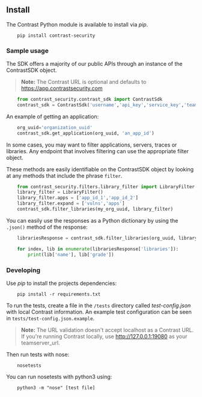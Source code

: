 ## Install
The Contrast Python module is available to install via *pip*.
```commandline
    pip install contrast-security
```

### Sample usage
The SDK offers a majority of our public APIs through an instance of the ContrastSDK object.

> **Note:** The Contrast URL is optional and defaults to https://app.contrastsecurity.com

```python
    from contrast_security.contrast_sdk import ContrastSdk
    contrast_sdk = ContrastSdk('username','api_key','service_key','teamserver_url')
```

An example of getting an application:
```python
    org_uuid='organization_uuid'
    contrast_sdk.get_application(org_uuid, 'an_app_id')
```

In some cases, you may want to filter applications, servers, traces or libraries. Any endpoint that involves filtering can use the appropriate filter object.

These methods are easily identifiable on the ContrastSDK object by looking at any methods that include the phrase `filter`.

```python
    from contrast_security.filters.library_filter import LibraryFilter
    library_filter = LibraryFilter()
    library_filter.apps = ['app_id_1','app_id_2']
    library_filter.expand = ['vulns','apps']
    contrast_sdk.filter_libraries(my_org_uuid, library_filter)
```

You can easily use the responses as a Python dictionary by using the `.json()` method of the response:

```python
    librariesResponse = contrast_sdk.filter_libraries(org_uuid, library_filter).json()

    for index, lib in enumerate(librariesResponse['libraries']):
        print(lib['name'], lib['grade'])
```

### Developing
Use *pip* to install the projects dependencies:

```commandline
    pip install -r requirements.txt
```

To run the tests, create a file in the `/tests` directory called *test-config.json* with local Contrast information. An example test configuration can be seen in `tests/test-config.json.example`.

> **Note:** The URL validation doesn't accept localhost as a Contrast URL. If you're running Contrast locally, use http://127.0.0.1:19080 as your teamserver_url.

Then run tests with nose:

```commandline
    nosetests
```

You can run nosetests with python3 using:

```commandline
    python3 -m "nose" [test file]
```
